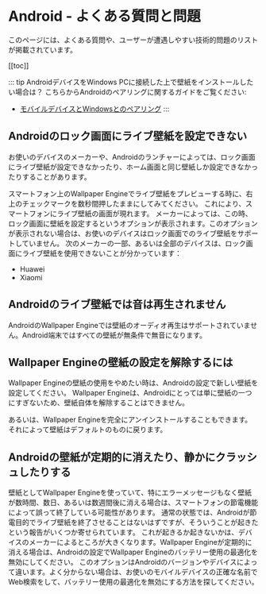 # Android - よくある質問と問題

このページには、よくある質問や、ユーザーが遭遇しやすい技術的問題のリストが掲載されています。

[[toc]]

::: tip
AndroidデバイスをWindows PCに接続した上で壁紙をインストールしたい場合は？ こちらからAndroidのペアリングに関するガイドをご覧ください:

* [モバイルデバイスとWindowsとのペアリング](/mobile/pairing.html)
:::

## Androidのロック画面にライブ壁紙を設定できない

お使いのデバイスのメーカーや、Androidのランチャーによっては、ロック画面にライブ壁紙が設定できなかったり、ホーム画面と同じ壁紙しか設定できなかったりすることがあります。

スマートフォン上のWallpaper Engineでライブ壁紙をプレビューする時に、右上のチェックマークを数秒間押したままにしてみてください。 これにより、スマートフォンにライブ壁紙の画面が現れます。 メーカーによっては、この時、ロック画面に壁紙を設定するというオプションが表示されます。このオプションが表示されない場合は、お使いのデバイスはロック画面でのライブ壁紙をサポートしていません。 次のメーカーの一部、あるいは全部のデバイスは、ロック画面にライブ壁紙を使用できないことが分かっています：

* Huawei
* Xiaomi

## Androidのライブ壁紙では音は再生されません

AndroidのWallpaper Engineでは壁紙のオーディオ再生はサポートされていません。Android端末ではすべての壁紙が無条件で無音になります。

## Wallpaper Engineの壁紙の設定を解除するには

Wallpaper Engineの壁紙の使用をやめたい時は、Androidの設定で新しい壁紙を設定してください。 Wallpaper Engineは、Androidにとっては単に壁紙の一つにすぎないため、壁紙自体を解除することはできません。

あるいは、Wallpaper Engineを完全にアンインストールすることもできます。それによって壁紙はデフォルトのものに戻ります。

## Androidの壁紙が定期的に消えたり、静かにクラッシュしたりする

壁紙としてWallpaper Engineを使っていて、特にエラーメッセージもなく壁紙が数時間、数日、あるいは数週間後に消える場合は、スマートフォンの節電機能によって誤って終了している可能性があります。 通常の状態では、Androidが節電目的でライブ壁紙を終了させることはないはずですが、そういうことが起きたという報告がいくつか寄せられています。 これが起きるか起きないかは、デバイスのメーカーによるところが大きくなります。Wallpaper Engineが定期的に消える場合は、Androidの設定でWallpaper Engineのバッテリー使用の最適化を無効にしてください。 このオプションはAndroidのバージョンやデバイスによって違います。よく分からない場合は、お使いのモバイルデバイスの正確な名前でWeb検索をして、バッテリー使用の最適化を無効にする方法を探してください。